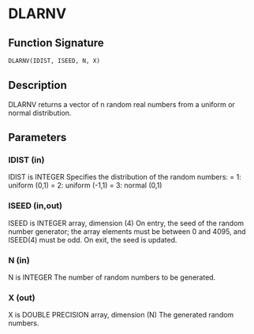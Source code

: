 # DLARNV

## Function Signature

```fortran
DLARNV(IDIST, ISEED, N, X)
```

## Description


 DLARNV returns a vector of n random real numbers from a uniform or
 normal distribution.

## Parameters

### IDIST (in)

IDIST is INTEGER Specifies the distribution of the random numbers: = 1: uniform (0,1) = 2: uniform (-1,1) = 3: normal (0,1)

### ISEED (in,out)

ISEED is INTEGER array, dimension (4) On entry, the seed of the random number generator; the array elements must be between 0 and 4095, and ISEED(4) must be odd. On exit, the seed is updated.

### N (in)

N is INTEGER The number of random numbers to be generated.

### X (out)

X is DOUBLE PRECISION array, dimension (N) The generated random numbers.

